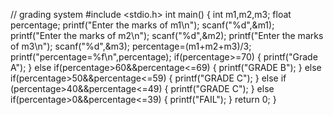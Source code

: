 // grading system 
 #include <stdio.h>
int main()
{
int m1,m2,m3;
float percentage;
printf("Enter the marks of m1\n");
scanf("%d",&m1);
printf("Enter the marks of m2\n");
scanf("%d",&m2);
printf("Enter the marks of m3\n");
scanf("%d",&m3);
percentage=(m1+m2+m3)/3;
printf("percentage=%f\n",percentage);
if(percentage>=70)
{
    printf("Grade A");
}
else if(percentage>60&&percentage<=69)
{
    printf("GRADE B");
}
else if(percentage>50&&percentage<=59)
{
    printf("GRADE C");
}
else if (percentage>40&&percentage<=49)
{
printf("GRADE C");
}
else if(percentage>0&&percentage<=39)
{
    printf("FAIL");
}
return 0;
}
